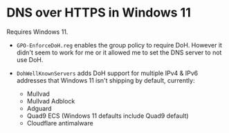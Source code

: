 # DNS over HTTPS in Windows 11

Requires Windows 11.

* `GPO-EnforceDoH.reg` enables the group policy to require DoH. However it
  didn't seem to work for me or it allowed me to set the DNS server to not
  use DoH.

* `DohWellKnownServers` adds DoH support for multiple IPv4 & IPv6 addresses
  that Windows 11 isn't shipping by default, currently:
  * Mullvad
  * Mullvad Adblock
  * Adguard
  * Quad9 ECS (Windows 11 defaults include Quad9 default)
  * Cloudflare antimalware
